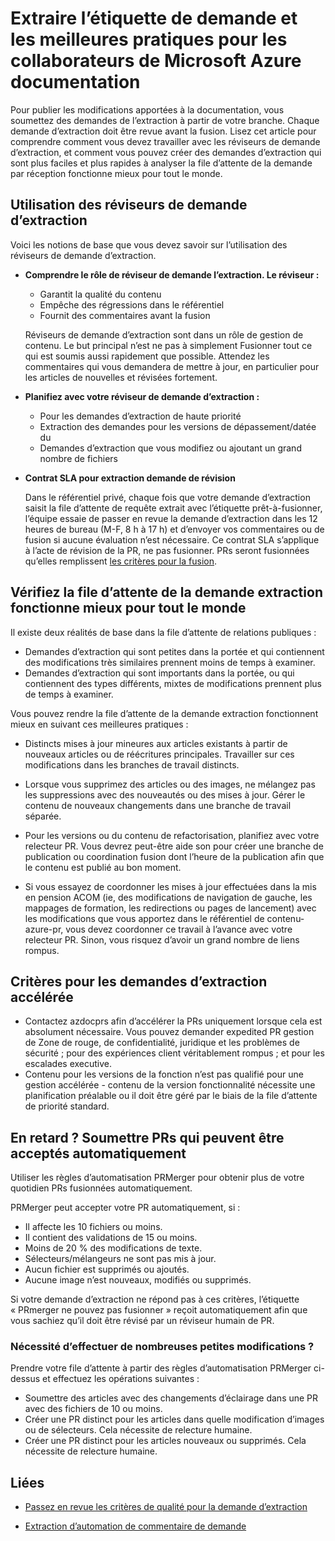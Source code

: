 # <a name="pull-request-etiquette-and-best-practices-for-microsoft-contributors-to-azure-documentation"></a>Extraire l’étiquette de demande et les meilleures pratiques pour les collaborateurs de Microsoft Azure documentation

Pour publier les modifications apportées à la documentation, vous soumettez des demandes de l’extraction à partir de votre branche. Chaque demande d’extraction doit être revue avant la fusion. Lisez cet article pour comprendre comment vous devez travailler avec les réviseurs de demande d’extraction, et comment vous pouvez créer des demandes d’extraction qui sont plus faciles et plus rapides à analyser la file d’attente de la demande par réception fonctionne mieux pour tout le monde.

## <a name="working-with-pull-request-reviewers"></a>Utilisation des réviseurs de demande d’extraction

Voici les notions de base que vous devez savoir sur l’utilisation des réviseurs de demande d’extraction. 

- <b>Comprendre le rôle de réviseur de demande l’extraction. Le réviseur :</b>
  - Garantit la qualité du contenu
  - Empêche des régressions dans le référentiel
  - Fournit des commentaires avant la fusion

  Réviseurs de demande d’extraction sont dans un rôle de gestion de contenu. Le but principal n’est ne pas à simplement Fusionner tout ce qui est soumis aussi rapidement que possible. Attendez les commentaires qui vous demandera de mettre à jour, en particulier pour les articles de nouvelles et révisées fortement.

- <b>Planifiez avec votre réviseur de demande d’extraction :</b>
  - Pour les demandes d’extraction de haute priorité
  - Extraction des demandes pour les versions de dépassement/datée du
  - Demandes d’extraction que vous modifiez ou ajoutant un grand nombre de fichiers

- <b>Contrat SLA pour extraction demande de révision</b>

  Dans le référentiel privé, chaque fois que votre demande d’extraction saisit la file d’attente de requête extrait avec l’étiquette prêt-à-fusionner, l’équipe essaie de passer en revue la demande d’extraction dans les 12 heures de bureau (M-F, 8 h à 17 h) et d’envoyer vos commentaires ou de fusion si aucune évaluation n’est nécessaire. Ce contrat SLA s’applique à l’acte de révision de la PR, ne pas fusionner. PRs seront fusionnées qu’elles remplissent [les critères pour la fusion](contributor-guide-pr-criteria.md). 

## <a name="make-the-pull-request-queue-work-better-for-everyone"></a>Vérifiez la file d’attente de la demande extraction fonctionne mieux pour tout le monde

Il existe deux réalités de base dans la file d’attente de relations publiques :

- Demandes d’extraction qui sont petites dans la portée et qui contiennent des modifications très similaires prennent moins de temps à examiner. 
- Demandes d’extraction qui sont importants dans la portée, ou qui contiennent des types différents, mixtes de modifications prennent plus de temps à examiner.

Vous pouvez rendre la file d’attente de la demande extraction fonctionnent mieux en suivant ces meilleures pratiques :

- Distincts mises à jour mineures aux articles existants à partir de nouveaux articles ou de réécritures principales. Travailler sur ces modifications dans les branches de travail distincts. 

- Lorsque vous supprimez des articles ou des images, ne mélangez pas les suppressions avec des nouveautés ou des mises à jour. Gérer le contenu de nouveaux changements dans une branche de travail séparée.

- Pour les versions ou du contenu de refactorisation, planifiez avec votre relecteur PR. Vous devrez peut-être aide son pour créer une branche de publication ou coordination fusion dont l’heure de la publication afin que le contenu est publié au bon moment.

- Si vous essayez de coordonner les mises à jour effectuées dans la mis en pension ACOM (ie, des modifications de navigation de gauche, les mappages de formation, les redirections ou pages de lancement) avec les modifications que vous apportez dans le référentiel de contenu-azure-pr, vous devez coordonner ce travail à l’avance avec votre relecteur PR. Sinon, vous risquez d’avoir un grand nombre de liens rompus.

## <a name="criteria-for-expedited-pull-requests"></a>Critères pour les demandes d’extraction accélérée

- Contactez azdocprs afin d’accélérer la PRs uniquement lorsque cela est absolument nécessaire. Vous pouvez demander expedited PR gestion de Zone de rouge, de confidentialité, juridique et les problèmes de sécurité ; pour des expériences client véritablement rompus ; et pour les escalades executive. 
- Contenu pour les versions de la fonction n’est pas qualifié pour une gestion accélérée - contenu de la version fonctionnalité nécessite une planification préalable ou il doit être géré par le biais de la file d’attente de priorité standard.


## <a name="in-a-hurry-submit-prs-that-can-be-accepted-automatically"></a>En retard ? Soumettre PRs qui peuvent être acceptés automatiquement

Utiliser les règles d’automatisation PRMerger pour obtenir plus de votre quotidien PRs fusionnées automatiquement.

PRMerger peut accepter votre PR automatiquement, si :
* Il affecte les 10 fichiers ou moins.
* Il contient des validations de 15 ou moins.
* Moins de 20 % des modifications de texte.
* Sélecteurs/mélangeurs ne sont pas mis à jour.
* Aucun fichier est supprimés ou ajoutés.
* Aucune image n’est nouveaux, modifiés ou supprimés.

Si votre demande d’extraction ne répond pas à ces critères, l’étiquette « PRmerger ne pouvez pas fusionner » reçoit automatiquement afin que vous sachiez qu’il doit être révisé par un réviseur humain de PR.

### <a name="need-to-make-a-lot-of-little-changes"></a>Nécessité d’effectuer de nombreuses petites modifications ?

Prendre votre file d’attente à partir des règles d’automatisation PRMerger ci-dessus et effectuez les opérations suivantes :
* Soumettre des articles avec des changements d’éclairage dans une PR avec des fichiers de 10 ou moins.
* Créer une PR distinct pour les articles dans quelle modification d’images ou de sélecteurs. Cela nécessite de relecture humaine.
* Créer une PR distinct pour les articles nouveaux ou supprimés. Cela nécessite de relecture humaine.

## <a name="related"></a>Liées

- [Passez en revue les critères de qualité pour la demande d’extraction](contributor-guide-pr-criteria.md)

- [Extraction d’automation de commentaire de demande](contributor-guide-pull-request-comments.md)
